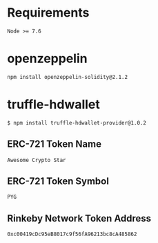 # Requirements
```
Node >= 7.6
```

# openzeppelin 
```
npm install openzeppelin-solidity@2.1.2
```

# truffle-hdwallet
```
$ npm install truffle-hdwallet-provider@1.0.2
```

## ERC-721 Token Name
`Awesome Crypto Star`

## ERC-721 Token Symbol
`PYG`

## Rinkeby Network Token Address
`0xc00419cDc95eB8017c9f56fA96213bc8cA485862`